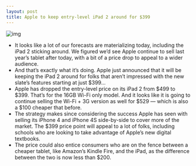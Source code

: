 ```yaml
---
layout: post
title: Apple to keep entry-level iPad 2 around for $399
---
```

![img](http://media.idownloadblog.com/wp-content/uploads/2012/03/ipad-2-and-the-new-ipad-e1331148523729.jpg)
* It looks like a lot of our forecasts are materializing today, including the iPad 2 sticking around. We figured we’d see Apple continue to sell last year’s tablet after today, with a bit of a price drop to appeal to a wider audience.
* And that’s exactly what it’s doing. Apple just announced that it will be keeping the iPad 2 around for folks that aren’t impressed with the new slate’s features starting at just $399…
* Apple has dropped the entry-level price on its iPad 2 from $499 to $399. That’s for the 16GB Wi-Fi only model. And it looks like it is going to continue selling the Wi-Fi + 3G version as well for $529 — which is also a $100 cheaper that before.
* The strategy makes since considering the success Apple has seen with selling its iPhone 4 and iPhone 4S side-by-side to cover more of the market. The $399 price point will appeal to a lot of folks, including schools who are looking to take advantage of Apple’s new digital textbooks.
* The price could also entice consumers who are on the fence between a cheaper tablet, like Amazon’s Kindle Fire, and the iPad, as the difference between the two is now less than $200.

